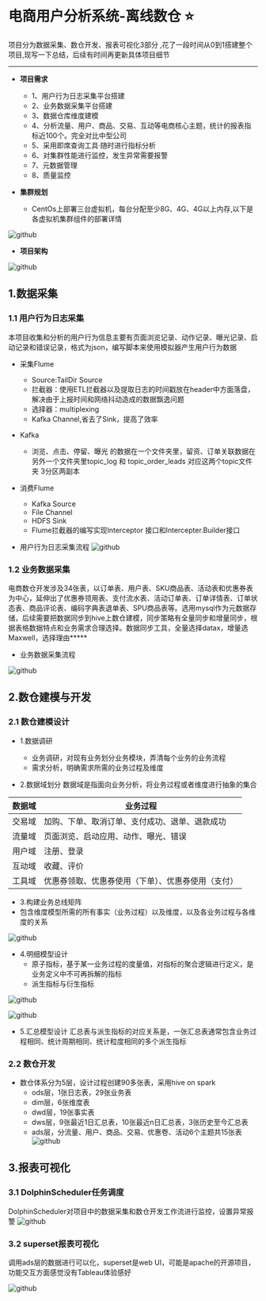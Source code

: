# 电商用户分析系统-离线数仓   :star:
项目分为数据采集、数仓开发、报表可视化3部分 ,花了一段时间从0到1搭建整个项目,现写一下总结，后续有时间再更新具体项目细节

-----
- **项目需求**
  - 1、用户行为日志采集平台搭建
  - 2、业务数据采集平台搭建
  - 3、数据仓库维度建模
  - 4、分析流量、用户、商品、交易、互动等电商核心主题，统计的报表指标近100个。完全对比中型公司
  - 5、采用即席查询工具·随时进行指标分析
  - 6、对集群性能进行监控，发生异常需要报警
  - 7、元数据管理
  - 8、质量监控


- **集群规划**
  - CentOs上部署三台虚拟机，每台分配至少8G、4G、4G以上内存,以下是各虚拟机集群组件的部署详情

![github](https://github.com/AiRanXin/e-commerce_warehouseV5.0/blob/main/demo_picture/%E9%9B%86%E7%BE%A4%E6%9C%8D%E5%8A%A1%E5%99%A81.png "github")  

- **项目架构**

![github](https://github.com/AiRanXin/e-commerce_warehouseV5.0/blob/main/demo_picture/%E6%95%B0%E6%8D%AE%E4%BB%93%E5%BA%93%E6%A0%B8%E5%BF%83%E6%9E%B6%E6%9E%84.png "github") 
## 1.数据采集
### 1.1 用户行为日志采集
本项目收集和分析的用户行为信息主要有页面浏览记录、动作记录、曝光记录、启动记录和错误记录，格式为json，编写脚本来使用模拟器产生用户行为数据
- 采集Flume
  - Source:TailDir Source
  - 拦截器：使用ETL拦截器以及提取日志的时间戳放在header中方面落盘，解决由于上报时间和网络抖动造成的数据飘逸问题
  - 选择器：multiplexing
  - Kafka Channel,省去了Sink，提高了效率

- Kafka
  -  浏览、点击、停留、曝光 的数据在一个文件夹里，留资、订单关联数据在另外一个文件夹里topic_log 和 topic_order_leads 对应这两个topic文件夹 3分区两副本

- 消费Flume
  - Kafka Source
  - File Channel
  - HDFS Sink
  - Flume拦截器的编写实现Interceptor 接口和Intercepter.Builder接口
- 用户行为日志采集流程
 ![github]( https://github.com/AiRanXin/e-commerce_warehouseV5.0/blob/main/demo_picture/%E7%94%A8%E6%88%B7%E8%A1%8C%E4%B8%BA%E9%87%87%E9%9B%86%E6%B5%81%E7%A8%8B.png "github") 

### 1.2 业务数据采集
电商数仓开发涉及34张表，以订单表、用户表、SKU商品表、活动表和优惠券表为中心，延伸出了优惠券领用表、支付流水表、活动订单表、订单详情表、订单状态表、商品评论表、编码字典表退单表、SPU商品表等。选用mysql作为元数据存储，后续需要把数据同步到hive上数仓建模，同步策略有全量同步和增量同步，根据表格数据特点和业务需求合理选择。数据同步工具，全量选择datax，增量选Maxwell，选择理由*****
- 业务数据采集流程

![github](https://github.com/AiRanXin/e-commerce_warehouseV5.0/blob/main/demo_picture/%E4%B8%9A%E5%8A%A1%E9%87%87%E9%9B%86%E6%B5%81%E7%A8%8B.png "github") 

## 2.数仓建模与开发

### 2.1 数仓建模设计
- 1.数据调研
   - 业务调研，对现有业务划分业务模块，弄清每个业务的业务流程
   -  需求分析，明确需求所需的业务过程及维度

- 2.数据域划分
数据域是指面向业务分析，将业务过程或者维度进行抽象的集合
 
| 数据域 | 业务过程 |
|-----|-----|
| 交易域 | 加购、下单、取消订单、支付成功、退单、退款成功 |
| 流量域 | 页面浏览、启动应用、动作、曝光、错误|
| 用户域 | 注册、登录 |
| 互动域 |	收藏、评价 |
| 工具域 |	优惠券领取、优惠券使用（下单）、优惠券使用（支付）|
	
- 3.构建业务总线矩阵
- 包含维度模型所需的所有事实（业务过程）以及维度，以及各业务过程与各维度的关系

![github](https://github.com/AiRanXin/e-commerce_warehouseV5.0/blob/main/demo_picture/%E4%B8%9A%E5%8A%A1%E6%80%BB%E7%BA%BF%E7%9F%A9%E9%98%B5%E5%9B%BE.png "github") 

- 4.明细模型设计
	- 原子指标，基于某一业务过程的度量值，对指标的聚合逻辑进行定义，是业务定义中不可再拆解的指标
	- 派生指标与衍生指标

![github](https://github.com/AiRanXin/e-commerce_warehouseV5.0/blob/main/demo_picture/%E6%B4%BE%E7%94%9F%E6%8C%87%E6%A0%87.png "github") 

![github](https://github.com/AiRanXin/e-commerce_warehouseV5.0/blob/main/demo_picture/%E8%A1%8D%E7%94%9F%E6%8C%87%E6%A0%87.png "github") 

- 5.汇总模型设计
汇总表与派生指标的对应关系是，一张汇总表通常包含业务过程相同、统计周期相同、统计粒度相同的多个派生指标

### 2.2 数仓开发
- 数仓体系分为5层，设计过程创建90多张表，采用hive on spark
	- ods层，1张日志表，29张业务表
	- dim层，6张维度表
	- dwd层，19张事实表
	- dws层，9张最近1日汇总表，10张最近n日汇总表，3张历史至今汇总表
	- ads层，分流量、用户、商品、交易、优惠卷、活动6个主题共15张表
 ![github](https://github.com/AiRanXin/e-commerce_warehouseV5.0/blob/main/demo_picture/%E6%95%B0%E4%BB%93%E6%80%BB%E8%A1%A8%E6%95%B0.png "github") 

## 3.报表可视化

### 3.1 DolphinScheduler任务调度
 DolphinScheduler对项目中的数据采集和数仓开发工作流进行监控，设置异常报警
![github](https://github.com/AiRanXin/e-commerce_warehouseV5.0/blob/main/demo_picture/%E5%B0%8F%E6%B5%B7%E8%B1%9A%E8%B0%83%E5%BA%A6.png "github") 
### 3.2 superset报表可视化
调用ads层的数据进行可以化，superset是web UI，可能是apache的开源项目，功能交互方面感觉没有Tableau体验感好

![github](https://github.com/AiRanXin/e-commerce_warehouseV5.0/blob/main/demo_picture/superset.png "github") 
